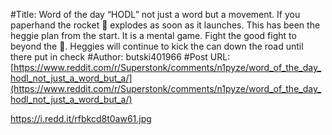 #Title: Word of the day “HODL” not just a word but a movement. If you paperhand the rocket 🚀 explodes as soon as it launches. This has been the heggie plan from the start. It is a mental game. Fight the good fight to beyond the 🌝. Heggies will continue to kick the can down the road until there put in check
#Author: butski401966
#Post URL: [https://www.reddit.com/r/Superstonk/comments/n1pyze/word_of_the_day_hodl_not_just_a_word_but_a/](https://www.reddit.com/r/Superstonk/comments/n1pyze/word_of_the_day_hodl_not_just_a_word_but_a/)


https://i.redd.it/rfbkcd8t0aw61.jpg